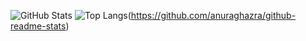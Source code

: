 <!--
**relsa228/relsa228** is a ✨ _special_ ✨ repository because its `README.md` (this file) appears on your GitHub profile.

Here are some ideas to get you started:

- 🔭 I’m currently working on ...
- 🌱 I’m currently learning ...
- 👯 I’m looking to collaborate on ...
- 🤔 I’m looking for help with ...
- 💬 Ask me about ...
- 📫 How to reach me: ...
- 😄 Pronouns: ...
- ⚡ Fun fact: ...
-->

![GitHub Stats](https://github-readme-stats.vercel.app/api?username=relsa228&theme=radical)
![Top Langs](https://github-readme-stats.vercel.app/api/top-langs/?username=relsa228&layout=compact&theme=radical)(https://github.com/anuraghazra/github-readme-stats)
